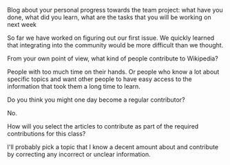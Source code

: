 Blog about your personal progress towards the team project: what have you done, what did you learn, what are the tasks that you will be working on next week

So far we have worked on figuring out our first issue.
We quickly learned that integrating into the community would be more difficult than we thought.

From your own point of view, what kind of people contribute to Wikipedia?

People with too much time on their hands. Or people who know a lot about specific topics and want other people to have easy access to the information that took them a long time to learn.

Do you think you might one day become a regular contributor?

No.

How will you select the articles to contribute as part of the required contributions for this class?

I'll probably pick a topic that I know a decent amount about and contribute by correcting any incorrect or unclear information.
